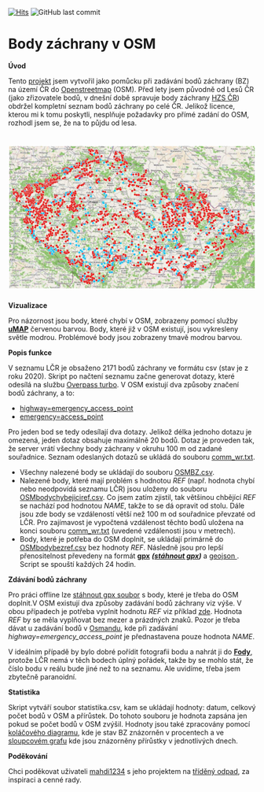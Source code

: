 [![Hits](https://hits.seeyoufarm.com/api/count/incr/badge.svg?url=https%3A%2F%2Fgithub.com%2FRichMar%2FBZ&count_bg=%2379C83D&title_bg=%23555555&icon=riseup.svg&icon_color=%23E7E7E7&title=zobrazen%C3%AD+%28dnes+%2F+celkem%29&edge_flat=false)](https://hits.seeyoufarm.com)
![GitHub last commit](https://img.shields.io/github/last-commit/RichMar/BZ?style=plastic)
# Body záchrany v OSM
**Úvod**

Tento [projekt](https://github.com/RichMar/BZ) jsem vytvořil jako pomůcku při zadávání bodů záchrany (BZ) na území ČR do [Openstreetmap](https://www.openstreetmap.org/#map=8/49.368/15.087) (OSM).
Před lety jsem původně od Lesů ČR (jako zřizovatele bodů, v dnešní době spravuje body záchrany [HZS ČR](https://www.hzscr.cz/clanek/body-zachrany-na-uzemi-cr.aspx)) obdržel kompletní seznam bodů záchrany po celé ČR.
Jelikož licence, kterou mi k tomu poskytli, nesplňuje požadavky pro přímé zadání do OSM, rozhodl jsem se, že na to půjdu od lesa.

<h1 align="center">
  <a href="https://umap.openstreetmap.fr/cs-cz/map/body-zachrany_554926#8/49.491/15.158/"><img alt="Uptime Robot status" src="obr/uMappr.jpg" width="500px"></a>
</h1>

**Vizualizace**

Pro názornost jsou body, které chybí v OSM, zobrazeny pomocí služby **[uMAP](https://umap.openstreetmap.fr/cs-cz/map/body-zachrany_554926#8/49.434/14.746)**  červenou barvou. Body, které již v OSM existují, jsou vykresleny světle modrou. Problémové body jsou zobrazeny tmavě modrou barvou.

**Popis funkce**

V seznamu LČR je obsaženo 2171 bodů záchrany ve formátu csv (stav je z roku 2020). Skript po načtení seznamu začne generovat dotazy, které odesílá na službu [Overpass turbo](https://overpass-turbo.eu). V OSM existují dva způsoby značení bodů záchrany, a to:
- [highway=emergency_access_point](https://wiki.openstreetmap.org/wiki/Cs:Tag:highway%3Demergency_access_point)
- [emergency=access_point](https://wiki.openstreetmap.org/wiki/Cs:Tag:emergency%3Daccess_point)
 
Pro jeden bod se tedy odesílají dva dotazy. Jelikož délka jednoho dotazu je omezená, jeden dotaz obsahuje maximálně 20 bodů. Dotaz je proveden tak, že server vrátí všechny body záchrany v okruhu 100 m od zadané souřadnice. Seznam odeslaných dotazů se ukládá do souboru [comm_wr.txt](comm_wr.txt).
- Všechny nalezené body se ukládají do souboru [OSMBZ.csv](OSMBZ.csv).
- Nalezené body, které mají problém s hodnotou *REF* (např. hodnota chybí nebo neodpovídá seznamu LČR) jsou uloženy do souboru [OSMbodychybejiciref.csv](OSMbodychybejiciref.csv). Co jsem zatím zjistil, tak většinou chbějící *REF* se nachází pod hodnotou *NAME*, takže to se dá opravit od stolu. Dále jsou zde body se vzdáleností větší než 100 m od souřadnice převzaté od LČR. Pro zajímavost je vypočtená vzdálenost těchto bodů uložena na konci souboru [comm_wr.txt](comm_wr.txt) (uvedené vzdálenosti jsou v metrech).
- Body, které je potřeba do OSM doplnit, se ukládají primárně do [OSMbodybezref.csv](OSMbodybezref.csv) bez hodnoty *REF*. Následně jsou pro lepší přenositelnost převedeny na formát **[gpx](OSMbodybezref.gpx)** ***([stáhnout gpx](https://git-link.vercel.app/api/download?url=https%3A%2F%2Fgithub.com%2FRichMar%2FBZ%2Fblob%2F0368fa9a0a769373ffd126d98a59e0269fdc14f1%2FOSMbodybezref.gpx))*** a [geojson ](OSMbodybezref.geojson).
Script se spouští každých 24 hodin.

**Zdávání bodů záchrany**

Pro práci offline lze [stáhnout gpx soubor](https://git-link.vercel.app/api/download?url=https%3A%2F%2Fgithub.com%2FRichMar%2FBZ%2Fblob%2F0368fa9a0a769373ffd126d98a59e0269fdc14f1%2FOSMbodybezref.gpx) s body, které je třeba do OSM doplnit.V OSM existují dva způsoby zadávání bodů záchrany viz výše. V obou případech je potřeba vyplnit hodnotu *REF* viz příklad [zde](https://wiki.openstreetmap.org/wiki/Cs:Tag:highway%3Demergency_access_point). Hodnota *REF* by se měla vyplňovat bez mezer a prázdných znaků.
Pozor je třeba dávat u zadávání bodů v [Osmandu](https://osmand.cz), kde při zadávání *highway=emergency_access_point* je přednastavena pouze hodnota *NAME*.

V ideálním případě by bylo dobré pořídit fotografii bodu a nahrát ji do **[Fody](https://openstreetmap.cz/fody)**, protože LČR nemá v těch bodech úplný pořádek, takže by se mohlo stát, že číslo bodu v reálu bude jiné než to na seznamu. Ale uvidíme, třeba jsem zbytečně paranoidní.

**Statistika**

Skript vytváří soubor statistika.csv, kam se ukládají hodnoty: datum, celkový počet bodů v OSM a přírůstek. Do tohoto souboru je hodnota zapsána jen pokud se počet bodů v OSM zvýšil.  Hodnoty jsou také zpracovány pomocí [koláčového diagramu](https://github.com/RichMar/BZ/wiki), kde je stav BZ znázorněn v procentech a ve [sloupcovém grafu](https://github.com/RichMar/BZ/wiki/Prirustky-bodu-zachrany-do-OSM) kde jsou znázorněny přírůstky v jednotlivých dnech.

**Poděkování**

Chci poděkovat uživateli [mahdi1234](https://www.openstreetmap.org/user/mahdi1234) s jeho projektem na [tříděný odpad](https://umap.openstreetmap.fr/en/map/odpad_bez_urceni_cr_553696#8/49.398/15.955), za inspiraci a cenné rady.
